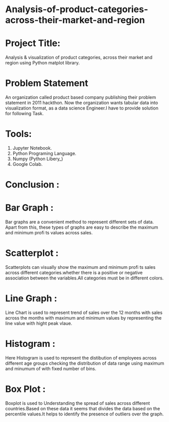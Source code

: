# Analysis-of-product-categories-across-their-market-and-region

# Project Title:
Analysis & visualization of product categories, across their market and region using Python matplot library.

# Problem Statement
An organization called product based company publishing their
problem statement in 2011 hackthon. Now the organization wants
tabular data into visualization format, as a data science Engineer.I
have to provide solution for following Task.

# Tools:
1. Jupyter Notebook.
2. Python Programing Language.
3. Numpy (Python Libery_)
4. Google Colab.


# Conclusion :
# Bar Graph :
Bar graphs are a convenient method to represent different sets of data. Apart from this, these types of graphs are easy to describe the maximum and minimum profi ts values across sales.
# Scatterplot :
Scatterplots can visually show the maximum and minimum profi ts sales across different categories.whether there is a positive or negative association between the variables.All categories must be in different colors.
# Line Graph :
Line Chart is used to represent trend of sales over the 12 months with sales across the months with maximum and minimum values by representing the line value with hight peak vlaue.
# Histogram :
Here Histogram is used to represent the distibution of employees across different age groups checking the distribution of data range using maximum and minumum of with fixed number of bins.
# Box Plot :
Boxplot is used to Understanding the spread of sales across different countries.Based on these data it seems that divides the data based on the percentile values.It helps to identify the presence of outliers over the graph.
